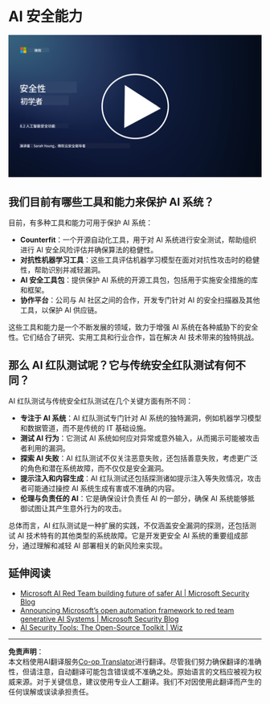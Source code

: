 <!--
CO_OP_TRANSLATOR_METADATA:
{
  "original_hash": "b6bb7175672298d1e2f73ba7e0006f95",
  "translation_date": "2025-09-03T17:38:43+00:00",
  "source_file": "8.2 AI security capabilities.md",
  "language_code": "zh"
}
-->
# AI 安全能力

[![观看视频](../../translated_images/8-2_placeholder.bc988ce5dff1726a8b6f8c00b1250865ca23d02aa5cb11fb879ed1194702c99a.zh.png)](https://learn-video.azurefd.net/vod/player?id=e0a6f844-d884-4f76-99bd-4ce9f7f73d22)

## 我们目前有哪些工具和能力来保护 AI 系统？

目前，有多种工具和能力可用于保护 AI 系统：

-   **Counterfit**：一个开源自动化工具，用于对 AI 系统进行安全测试，帮助组织进行 AI 安全风险评估并确保算法的稳健性。
-   **对抗性机器学习工具**：这些工具评估机器学习模型在面对对抗性攻击时的稳健性，帮助识别并减轻漏洞。
-   **AI 安全工具包**：提供保护 AI 系统的开源工具包，包括用于实施安全措施的库和框架。
-   **协作平台**：公司与 AI 社区之间的合作，开发专门针对 AI 的安全扫描器及其他工具，以保护 AI 供应链。

这些工具和能力是一个不断发展的领域，致力于增强 AI 系统在各种威胁下的安全性。它们结合了研究、实用工具和行业合作，旨在解决 AI 技术带来的独特挑战。

## 那么 AI 红队测试呢？它与传统安全红队测试有何不同？

AI 红队测试与传统安全红队测试在几个关键方面有所不同：

-   **专注于 AI 系统**：AI 红队测试专门针对 AI 系统的独特漏洞，例如机器学习模型和数据管道，而不是传统的 IT 基础设施。
-   **测试 AI 行为**：它测试 AI 系统如何应对异常或意外输入，从而揭示可能被攻击者利用的漏洞。
-   **探索 AI 失败**：AI 红队测试不仅关注恶意失败，还包括善意失败，考虑更广泛的角色和潜在系统故障，而不仅仅是安全漏洞。
-   **提示注入和内容生成**：AI 红队测试还包括探测诸如提示注入等失败情况，攻击者可能通过操控 AI 系统生成有害或不准确的内容。
-   **伦理与负责任的 AI**：它是确保设计负责任 AI 的一部分，确保 AI 系统能够抵御试图让其产生意外行为的攻击。

总体而言，AI 红队测试是一种扩展的实践，不仅涵盖安全漏洞的探测，还包括测试 AI 技术特有的其他类型的系统故障。它是开发更安全 AI 系统的重要组成部分，通过理解和减轻 AI 部署相关的新风险来实现。

## 延伸阅读

 - [Microsoft AI Red Team building future of safer AI | Microsoft Security Blog](https://www.microsoft.com/en-us/security/blog/2023/08/07/microsoft-ai-red-team-building-future-of-safer-ai/?WT.mc_id=academic-96948-sayoung)
 - [Announcing Microsoft’s open automation framework to red team generative AI Systems | Microsoft Security Blog](https://www.microsoft.com/en-us/security/blog/2024/02/22/announcing-microsofts-open-automation-framework-to-red-team-generative-ai-systems/?WT.mc_id=academic-96948-sayoung)
 - [AI Security Tools: The Open-Source Toolkit | Wiz](https://www.wiz.io/academy/ai-security-tools)

---

**免责声明**：  
本文档使用AI翻译服务[Co-op Translator](https://github.com/Azure/co-op-translator)进行翻译。尽管我们努力确保翻译的准确性，但请注意，自动翻译可能包含错误或不准确之处。原始语言的文档应被视为权威来源。对于关键信息，建议使用专业人工翻译。我们不对因使用此翻译而产生的任何误解或误读承担责任。